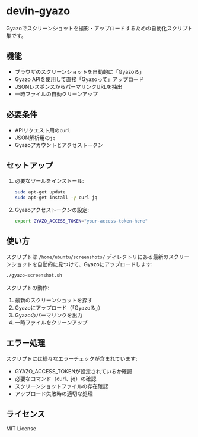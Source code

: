 # devin-gyazo

Gyazoでスクリーンショットを撮影・アップロードするための自動化スクリプト集です。

## 機能

- ブラウザのスクリーンショットを自動的に「Gyazoる」
- Gyazo APIを使用して直接「Gyazoって」アップロード
- JSONレスポンスからパーマリンクURLを抽出
- 一時ファイルの自動クリーンアップ

## 必要条件

- APIリクエスト用の`curl`
- JSON解析用の`jq`
- Gyazoアカウントとアクセストークン

## セットアップ

1. 必要なツールをインストール:
   ```bash
   sudo apt-get update
   sudo apt-get install -y curl jq
   ```

2. Gyazoアクセストークンの設定:
   ```bash
   export GYAZO_ACCESS_TOKEN="your-access-token-here"
   ```

## 使い方

スクリプトは `/home/ubuntu/screenshots/` ディレクトリにある最新のスクリーンショットを自動的に見つけて、Gyazoにアップロードします:

```bash
./gyazo-screenshot.sh
```

スクリプトの動作:
1. 最新のスクリーンショットを探す
2. Gyazoにアップロード（「Gyazoる」）
3. Gyazoのパーマリンクを出力
4. 一時ファイルをクリーンアップ

## エラー処理

スクリプトには様々なエラーチェックが含まれています:
- GYAZO_ACCESS_TOKENが設定されているか確認
- 必要なコマンド（curl、jq）の確認
- スクリーンショットファイルの存在確認
- アップロード失敗時の適切な処理

## ライセンス

MIT License
